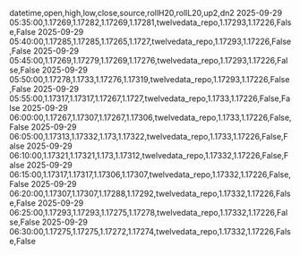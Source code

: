 datetime,open,high,low,close,source,rollH20,rollL20,up2,dn2
2025-09-29 05:35:00,1.17269,1.17282,1.17269,1.17281,twelvedata_repo,1.17293,1.17226,False,False
2025-09-29 05:40:00,1.17285,1.17285,1.17265,1.1727,twelvedata_repo,1.17293,1.17226,False,False
2025-09-29 05:45:00,1.17269,1.17279,1.17269,1.17276,twelvedata_repo,1.17293,1.17226,False,False
2025-09-29 05:50:00,1.17278,1.1733,1.17276,1.17319,twelvedata_repo,1.17293,1.17226,False,False
2025-09-29 05:55:00,1.17317,1.17317,1.17267,1.1727,twelvedata_repo,1.1733,1.17226,False,False
2025-09-29 06:00:00,1.17267,1.17307,1.17267,1.17306,twelvedata_repo,1.1733,1.17226,False,False
2025-09-29 06:05:00,1.17313,1.17332,1.173,1.17322,twelvedata_repo,1.1733,1.17226,False,False
2025-09-29 06:10:00,1.17321,1.17321,1.173,1.17312,twelvedata_repo,1.17332,1.17226,False,False
2025-09-29 06:15:00,1.17317,1.17317,1.17306,1.17307,twelvedata_repo,1.17332,1.17226,False,False
2025-09-29 06:20:00,1.17307,1.17307,1.17288,1.17292,twelvedata_repo,1.17332,1.17226,False,False
2025-09-29 06:25:00,1.17293,1.17293,1.17275,1.17278,twelvedata_repo,1.17332,1.17226,False,False
2025-09-29 06:30:00,1.17275,1.17275,1.17272,1.17274,twelvedata_repo,1.17332,1.17226,False,False
